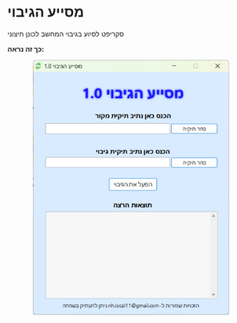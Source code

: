 # מסייע הגיבוי
 סקריפט לסיוע בגיבוי המחשב לכונן חיצוני

**כך זה נראה:**
<div id="header" align="center">
  <img src="https://github.com/NHLOCAL/backup-assistant/blob/main/info/%D7%93%D7%95%D7%92%D7%9E%D7%90.bmp?raw=true" width="400"/>
